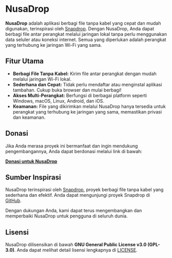 # NusaDrop

**NusaDrop** adalah aplikasi berbagi file tanpa kabel yang cepat dan mudah digunakan, terinspirasi oleh [Snapdrop](https://snapdrop.net). Dengan NusaDrop, Anda dapat berbagi file antar perangkat melalui jaringan lokal tanpa perlu menggunakan data seluler atau koneksi internet. Semua yang diperlukan adalah perangkat yang terhubung ke jaringan Wi-Fi yang sama.

## Fitur Utama
- **Berbagi File Tanpa Kabel:** Kirim file antar perangkat dengan mudah melalui jaringan Wi-Fi lokal.
- **Sederhana dan Cepat:** Tidak perlu mendaftar atau menginstal aplikasi tambahan. Cukup buka browser dan mulai berbagi!
- **Akses Multi-Perangkat:** Berfungsi di berbagai platform seperti Windows, macOS, Linux, Android, dan iOS.
- **Keamanan:** File yang dikirimkan melalui NusaDrop hanya tersedia untuk perangkat yang terhubung ke jaringan yang sama, memastikan privasi dan keamanan.

## Donasi

Jika Anda merasa proyek ini bermanfaat dan ingin mendukung pengembangannya, Anda dapat berdonasi melalui link di bawah:

[**Donasi untuk NusaDrop**](https://lynk.id/heikhatech/s/kVYploe)

## Sumber Inspirasi

NusaDrop terinspirasi oleh [Snapdrop](https://snapdrop.net), proyek berbagi file tanpa kabel yang sederhana dan efektif. Anda dapat mengunjungi proyek Snapdrop di [GitHub](https://github.com/RobinLinus/snapdrop).

Dengan dukungan Anda, kami dapat terus mengembangkan dan memperbaiki NusaDrop untuk pengguna di seluruh dunia.

## Lisensi

NusaDrop dilisensikan di bawah **GNU General Public License v3.0 (GPL-3.0)**. Anda dapat melihat detail lisensi lengkapnya di [LICENSE](LICENSE).
